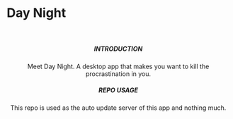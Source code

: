 # Day Night
  <br>
  <h5 align="center">INTRODUCTION</h5>
  <p align="center">Meet Day Night. A desktop app that makes you want to kill the procrastination in you.</p>

  <h5 align="center">REPO USAGE</h5>
  <p align="center">This repo is used as the auto update server of this app and nothing much.</p>
